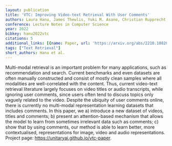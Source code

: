 ```yaml
---
layout: publication
title: 'VTC: Improving Video-text Retrieval With User Comments'
authors: Laura Hanu, James Thewlis, Yuki M. Asano, Christian Rupprecht
conference: Lecture Notes in Computer Science
year: 2022
bibkey: hanu2022vtc
citations: 5
additional_links: [{name: Paper, url: 'https://arxiv.org/abs/2210.10820'}]
tags: ["Text Retrieval"]
short_authors: Hanu et al.
---
```

Multi-modal retrieval is an important problem for many applications, such as
recommendation and search. Current benchmarks and even datasets are often
manually constructed and consist of mostly clean samples where all modalities
are well-correlated with the content. Thus, current video-text retrieval
literature largely focuses on video titles or audio transcripts, while ignoring
user comments, since users often tend to discuss topics only vaguely related to
the video. Despite the ubiquity of user comments online, there is currently no
multi-modal representation learning datasets that includes comments. In this
paper, we a) introduce a new dataset of videos, titles and comments; b) present
an attention-based mechanism that allows the model to learn from sometimes
irrelevant data such as comments; c) show that by using comments, our method is
able to learn better, more contextualised, representations for image, video and
audio representations. Project page: https://unitaryai.github.io/vtc-paper.